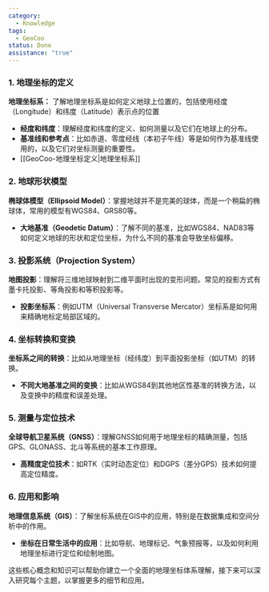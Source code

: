 ```yaml
---
category:
  - Knowledge
tags:
  - GeoCoo
status: Done
assistance: "true"
---
```

### **1. 地理坐标的定义**

**地理坐标系：** 了解地理坐标系是如何定义地球上位置的，包括使用经度（Longitude）和纬度（Latitude）表示点的位置

- **经度和纬度**：理解经度和纬度的定义、如何测量以及它们在地球上的分布。
- **基准线和参考点**：比如赤道、零度经线（本初子午线）等是如何作为基准线使用的，以及它们对坐标测量的重要性。
- [[GeoCoo-地理坐标定义|地理坐标系]]

### **2. 地球形状模型**

**椭球体模型（Ellipsoid Model）**：掌握地球并不是完美的球体，而是一个稍扁的椭球体，常用的模型有WGS84、GRS80等。

- **大地基准（Geodetic Datum）**：了解不同的基准，比如WGS84、NAD83等如何定义地球的形状和定位坐标，为什么不同的基准会导致坐标偏移。

### **3. 投影系统（Projection System）**

**地图投影**：理解将三维地球映射到二维平面时出现的变形问题。常见的投影方式有墨卡托投影、等角投影和等积投影等。

- **投影坐标系**：例如UTM（Universal Transverse Mercator）坐标系是如何用来精确地标定局部区域的。

### **4. 坐标转换和变换**

**坐标系之间的转换**：比如从地理坐标（经纬度）到平面投影坐标（如UTM）的转换。

- **不同大地基准之间的变换**：比如从WGS84到其他地区性基准的转换方法，以及变换中的精度和误差处理。

### **5. 测量与定位技术**

**全球导航卫星系统（GNSS）**：理解GNSS如何用于地理坐标的精确测量，包括GPS、GLONASS、北斗等系统的基本工作原理。

- **高精度定位技术**：如RTK（实时动态定位）和DGPS（差分GPS）技术如何提高定位精度。

### **6. 应用和影响**

**地理信息系统（GIS）**：了解坐标系统在GIS中的应用，特别是在数据集成和空间分析中的作用。

- **坐标在日常生活中的应用**：比如导航、地理标记、气象预报等，以及如何利用地理坐标进行定位和绘制地图。

这些核心概念和知识可以帮助你建立一个全面的地理坐标体系理解，接下来可以深入研究每个主题，以掌握更多的细节和应用。
